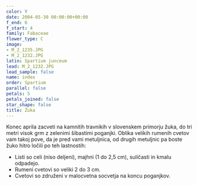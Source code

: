 ```yaml
---
color: Y
date: 2004-05-30 00:00:00+00:00
f_end: 6
f_start: 4
family: Fabaceae
flower_type: C
image:
- M_2_1235.JPG
- M_2_1232.JPG
latin: Spartium junceum
lead: M_2_1232.JPG
lead_sample: false
name: index
order: Spartium
parallel: false
petals: 5
petals_joined: false
star_shape: false
title: Žuka
---
```

Konec aprila zacveti na kamnitih travnikih v slovenskem primorju žuka, do tri metri visok grm z zelenimi šibastimi poganjki. Oblika velikih rumenih cvetov vam takoj pove, da je pred vami metuljnica, od drugih metuljnic pa boste žuko hitro ločili po teh lastnostih:

-   Listi so celi (niso deljeni), majhni (1 do 2,5 cm), suličasti in kmalu odpadejo.
-   Rumeni cvetovi so veliki 2 do 3 cm.
-   Cvetovi so združeni v malocvetna socvetja na koncu poganjkov.
